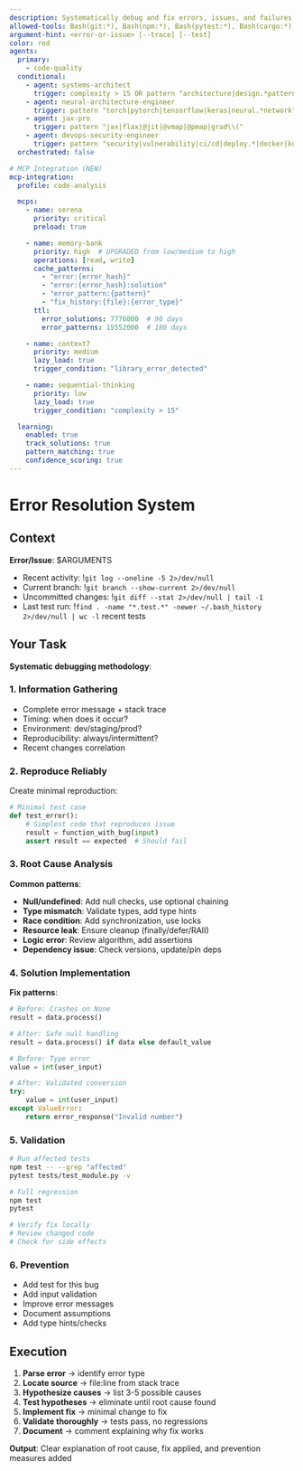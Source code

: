 ```yaml
---
description: Systematically debug and fix errors, issues, and failures
allowed-tools: Bash(git:*), Bash(npm:*), Bash(pytest:*), Bash(cargo:*)
argument-hint: <error-or-issue> [--trace] [--test]
color: red
agents:
  primary:
    - code-quality
  conditional:
    - agent: systems-architect
      trigger: complexity > 15 OR pattern "architecture|design.*pattern|system.*design|scalability"
    - agent: neural-architecture-engineer
      trigger: pattern "torch|pytorch|tensorflow|keras|neural.*network"
    - agent: jax-pro
      trigger: pattern "jax|flax|@jit|@vmap|@pmap|grad\\("
    - agent: devops-security-engineer
      trigger: pattern "security|vulnerability|ci/cd|deploy.*|docker|kubernetes|container"
  orchestrated: false

# MCP Integration (NEW)
mcp-integration:
  profile: code-analysis

  mcps:
    - name: serena
      priority: critical
      preload: true

    - name: memory-bank
      priority: high  # UPGRADED from low/medium to high
      operations: [read, write]
      cache_patterns:
        - "error:{error_hash}"
        - "error:{error_hash}:solution"
        - "error_pattern:{pattern}"
        - "fix_history:{file}:{error_type}"
      ttl:
        error_solutions: 7776000  # 90 days
        error_patterns: 15552000  # 180 days

    - name: context7
      priority: medium
      lazy_load: true
      trigger_condition: "library_error_detected"

    - name: sequential-thinking
      priority: low
      lazy_load: true
      trigger_condition: "complexity > 15"

  learning:
    enabled: true
    track_solutions: true
    pattern_matching: true
    confidence_scoring: true
---
```


# Error Resolution System

## Context

**Error/Issue**: $ARGUMENTS

- Recent activity: !`git log --oneline -5 2>/dev/null`
- Current branch: !`git branch --show-current 2>/dev/null`
- Uncommitted changes: !`git diff --stat 2>/dev/null | tail -1`
- Last test run: !`find . -name "*.test.*" -newer ~/.bash_history 2>/dev/null | wc -l` recent tests

## Your Task

**Systematic debugging methodology**:

### 1. Information Gathering
- Complete error message + stack trace
- Timing: when does it occur?
- Environment: dev/staging/prod?
- Reproducibility: always/intermittent?
- Recent changes correlation

### 2. Reproduce Reliably
Create minimal reproduction:
```python
# Minimal test case
def test_error():
    # Simplest code that reproduces issue
    result = function_with_bug(input)
    assert result == expected  # Should fail
```

### 3. Root Cause Analysis
**Common patterns**:
- **Null/undefined**: Add null checks, use optional chaining
- **Type mismatch**: Validate types, add type hints
- **Race condition**: Add synchronization, use locks
- **Resource leak**: Ensure cleanup (finally/defer/RAII)
- **Logic error**: Review algorithm, add assertions
- **Dependency issue**: Check versions, update/pin deps

### 4. Solution Implementation
**Fix patterns**:
```python
# Before: Crashes on None
result = data.process()

# After: Safe null handling
result = data.process() if data else default_value

# Before: Type error
value = int(user_input)

# After: Validated conversion
try:
    value = int(user_input)
except ValueError:
    return error_response("Invalid number")
```

### 5. Validation
```bash
# Run affected tests
npm test -- --grep "affected"
pytest tests/test_module.py -v

# Full regression
npm test
pytest

# Verify fix locally
# Review changed code
# Check for side effects
```

### 6. Prevention
- Add test for this bug
- Add input validation
- Improve error messages
- Document assumptions
- Add type hints/checks

## Execution

1. **Parse error** → identify error type
2. **Locate source** → file:line from stack trace
3. **Hypothesize causes** → list 3-5 possible causes
4. **Test hypotheses** → eliminate until root cause found
5. **Implement fix** → minimal change to fix
6. **Validate thoroughly** → tests pass, no regressions
7. **Document** → comment explaining why fix works

**Output**: Clear explanation of root cause, fix applied, and prevention measures added
